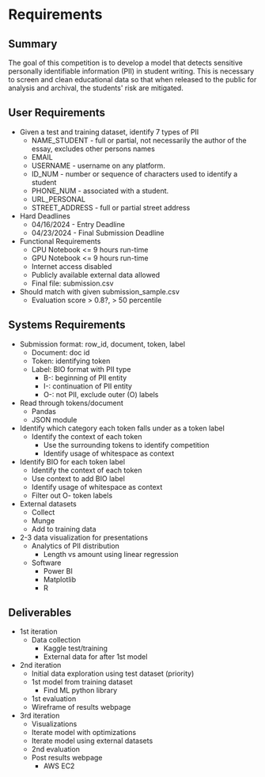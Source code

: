 # Requirements
## Summary
The goal of this competition is to develop a model that detects sensitive personally identifiable information (PII) in student writing. This is necessary to screen and clean educational data so that when released to the public for analysis and archival, the students' risk are mitigated.
## User Requirements
- Given a test and training dataset, identify 7 types of PII
  - NAME_STUDENT - full or partial, not necessarily the author of the essay, excludes other persons names
  - EMAIL
  - USERNAME - username on any platform.
  - ID_NUM - number or sequence of characters used to identify a student
  - PHONE_NUM - associated with a student.
  - URL_PERSONAL
  - STREET_ADDRESS - full or partial street address
- Hard Deadlines
  - 04/16/2024 - Entry Deadline
  - 04/23/2024 - Final Submission Deadline
- Functional Requirements
  - CPU Notebook <= 9 hours run-time
  - GPU Notebook <= 9 hours run-time
  - Internet access disabled
  - Publicly available external data allowed
  - Final file: submission.csv
- Should match with given submission_sample.csv
  - Evaluation score > 0.8?, > 50 percentile

## Systems Requirements
- Submission format: row_id, document, token, label
  - Document: doc id
  - Token: identifying token
  - Label: BIO format with PII type
    - B-: beginning of PII entity
    - I-: continuation of PII entity
    - O-: not PII, exclude outer (O) labels
- Read through tokens/document
  - Pandas
  - JSON module
- Identify which category each token falls under as a token label
  - Identify the context of each token
    - Use the surrounding tokens to identify competition
    - Identify usage of whitespace as context
- Identify BIO for each token label
  - Identify the context of each token
  - Use context to add BIO label
  - Identify usage of whitespace as context
  - Filter out O- token labels
- External datasets
  - Collect
  - Munge
  - Add to training data
- 2-3 data visualization for presentations
  - Analytics of PII distribution
    - Length vs amount using linear regression
  - Software
    - Power BI
    - Matplotlib
    - R

## Deliverables
- 1st iteration
  - Data collection
    - Kaggle test/training
    - External data for after 1st model
- 2nd iteration
  - Initial data exploration using test dataset (priority)
  - 1st model from training dataset
    - Find ML python library
  - 1st evaluation
  - Wireframe of results webpage
- 3rd iteration
  - Visualizations
  - Iterate model with optimizations
  - Iterate model using external datasets
  - 2nd evaluation
  - Post results webpage
    - AWS EC2
